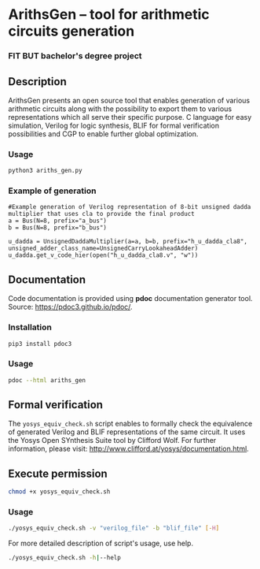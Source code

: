 # ArithsGen – tool for arithmetic circuits generation
### FIT BUT bachelor's degree project

## Description
ArithsGen presents an open source tool that enables generation of various arithmetic circuits along with the possibility to export them to various representations which all serve their specific purpose. C language for easy simulation, Verilog for logic synthesis, BLIF for formal verification possibilities and CGP to enable further global optimization.

### Usage
```bash
python3 ariths_gen.py
```

### Example of generation
    #Example generation of Verilog representation of 8-bit unsigned dadda multiplier that uses cla to provide the final product
	a = Bus(N=8, prefix="a_bus")
	b = Bus(N=8, prefix="b_bus")

	u_dadda = UnsignedDaddaMultiplier(a=a, b=b, prefix="h_u_dadda_cla8", unsigned_adder_class_name=UnsignedCarryLookaheadAdder)
	u_dadda.get_v_code_hier(open("h_u_dadda_cla8.v", "w"))

## Documentation
Code documentation is provided using **pdoc** documentation generator tool. Source: https://pdoc3.github.io/pdoc/.

### Installation
```bash
pip3 install pdoc3	
```

### Usage
```bash
pdoc --html ariths_gen
```

## Formal verification
The `yosys_equiv_check.sh` script enables to formally check the equivalence of generated Verilog and BLIF representations of the same circuit.
It uses the Yosys Open SYnthesis Suite tool by Clifford Wolf. For further information, please visit: http://www.clifford.at/yosys/documentation.html.

## Execute permission
```bash
chmod +x yosys_equiv_check.sh
```

### Usage
```bash
./yosys_equiv_check.sh -v "verilog_file" -b "blif_file" [-H]
```

For more detailed description of script's usage, use help.
```bash
./yosys_equiv_check.sh -h|--help
```
